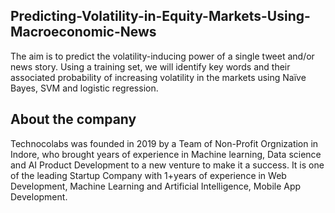 ## Predicting-Volatility-in-Equity-Markets-Using-Macroeconomic-News

The aim is to predict the volatility-inducing power of a single tweet and/or news story. Using a training set, we will identify key words and their associated probability of increasing volatility in the markets using Naïve Bayes, SVM and logistic regression.

## About the company
Technocolabs was founded in 2019 by a Team of Non-Profit Orgnization in Indore, who brought years of experience in Machine learning, Data science and AI Product Development to a new venture to make it a success.
It is one of the leading Startup Company with 1+years of experience in Web Development, Machine Learning and Artificial Intelligence, Mobile App Development.
